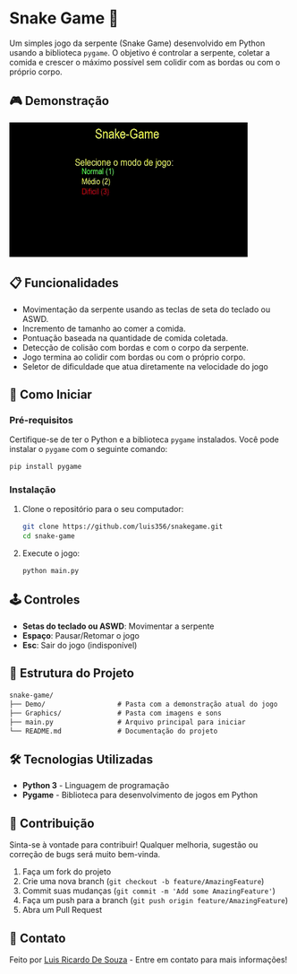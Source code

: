 # Snake Game 🐍

Um simples jogo da serpente (Snake Game) desenvolvido em Python usando a biblioteca `pygame`. O objetivo é controlar a serpente, coletar a comida e crescer o máximo possível sem colidir com as bordas ou com o próprio corpo.

## 🎮 Demonstração

![Snake Game Demo](Demo/DemoSnakeGame.gif)

## 📋 Funcionalidades

- Movimentação da serpente usando as teclas de seta do teclado ou ASWD.
- Incremento de tamanho ao comer a comida.
- Pontuação baseada na quantidade de comida coletada.
- Detecção de colisão com bordas e com o corpo da serpente.
- Jogo termina ao colidir com bordas ou com o próprio corpo.
- Seletor de dificuldade que atua diretamente na velocidade do jogo

## 🚀 Como Iniciar

### Pré-requisitos

Certifique-se de ter o Python e a biblioteca `pygame` instalados. Você pode instalar o `pygame` com o seguinte comando:

```bash
pip install pygame
```

### Instalação

1. Clone o repositório para o seu computador:
   ```bash
   git clone https://github.com/luis356/snakegame.git
   cd snake-game
   ```

2. Execute o jogo:
   ```bash
   python main.py
   ```

## 🕹️ Controles

- **Setas do teclado ou ASWD**: Movimentar a serpente
- **Espaço**: Pausar/Retomar o jogo
- **Esc**: Sair do jogo (indisponível)

## 📂 Estrutura do Projeto

```plaintext
snake-game/
├── Demo/                  # Pasta com a demonstração atual do jogo 
├── Graphics/              # Pasta com imagens e sons 
├── main.py                # Arquivo principal para iniciar 
└── README.md              # Documentação do projeto
```

## 🛠️ Tecnologias Utilizadas

- **Python 3** - Linguagem de programação
- **Pygame** - Biblioteca para desenvolvimento de jogos em Python

## 🤝 Contribuição
Sinta-se à vontade para contribuir! Qualquer melhoria, sugestão ou correção de bugs será muito bem-vinda.

1. Faça um fork do projeto
2. Crie uma nova branch (`git checkout -b feature/AmazingFeature`)
3. Commit suas mudanças (`git commit -m 'Add some AmazingFeature'`)
4. Faça um push para a branch (`git push origin feature/AmazingFeature`)
5. Abra um Pull Request

## 📧 Contato

Feito por [Luis Ricardo De Souza](https://github.com/luis356) - Entre em contato para mais informações!
